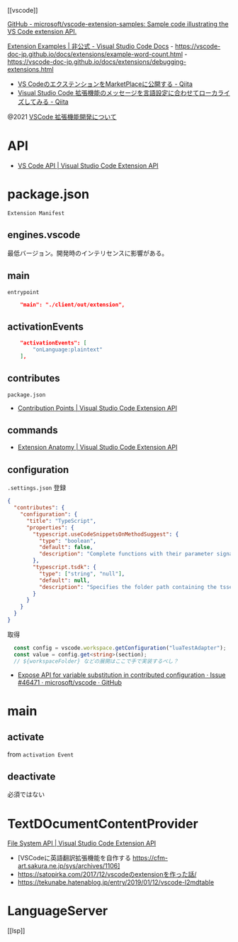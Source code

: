 [[vscode]]

[GitHub - microsoft/vscode-extension-samples: Sample code illustrating the VS Code extension API.](https://github.com/Microsoft/vscode-extension-samples)

[Extension Examples | 非公式 - Visual Studio Code Docs](https://vscode-doc-jp.github.io/docs/extensions/samples.html)
	- https://vscode-doc-jp.github.io/docs/extensions/example-word-count.html
	- https://vscode-doc-jp.github.io/docs/extensions/debugging-extensions.html
	
- [VS CodeのエクステンションをMarketPlaceに公開する - Qiita](https://qiita.com/YuichiNukiyama/items/ffcb32188f473b92133d)
- [Visual Studio Code 拡張機能のメッセージを言語設定に合わせてローカライズしてみる - Qiita](https://qiita.com/satokaz/items/f01ab4fc7f938904f5ae)

@2021 [VSCode 拡張機能開発について](https://zenn.dev/yhsi/scraps/36dbb868d8322c)

# API
- [VS Code API | Visual Studio Code Extension API](https://code.visualstudio.com/api/references/vscode-api) 

# package.json
`Extension Manifest`

## engines.vscode
最低バージョン。開発時のインテリセンスに影響がある。

## main
`entrypoint`
```json
    "main": "./client/out/extension",
```

## activationEvents
```json
	"activationEvents": [
		"onLanguage:plaintext"
	],
```

## contributes
`package.json`
- [Contribution Points | Visual Studio Code Extension API](https://code.visualstudio.com/api/references/contribution-points)

## commands
- [Extension Anatomy | Visual Studio Code Extension API](https://code.visualstudio.com/api/get-started/extension-anatomy)

## configuration
`.settings.json`
登録
```json
{
  "contributes": {
    "configuration": {
      "title": "TypeScript",
      "properties": {
        "typescript.useCodeSnippetsOnMethodSuggest": {
          "type": "boolean",
          "default": false,
          "description": "Complete functions with their parameter signature."
        },
        "typescript.tsdk": {
          "type": ["string", "null"],
          "default": null,
          "description": "Specifies the folder path containing the tsserver and lib*.d.ts files to use."
        }
      }
    }
  }
}
```

取得
```ts
  const config = vscode.workspace.getConfiguration("luaTestAdapter");
  const value = config.get<string>(section);
  // ${workspaceFolder} などの展開はここで手で実装するべし？
```

- [Expose API for variable substitution in contributed configuration · Issue #46471 · microsoft/vscode · GitHub](https://github.com/microsoft/vscode/issues/46471)

# main
## activate
from `activation Event`

## deactivate
必須ではない


# TextDOcumentContentProvider
[File System API | Visual Studio Code Extension API](https://code.visualstudio.com/api/extension-guides/virtual-documents)
- [VSCodeに英語翻訳拡張機能を自作する https://cfm-art.sakura.ne.jp/sys/archives/1106]
- https://satopirka.com/2017/12/vscodeのextensionを作った話/
- https://tekunabe.hatenablog.jp/entry/2019/01/12/vscode-l2mdtable

# LanguageServer
[[lsp]]
